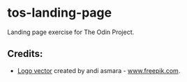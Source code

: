 # tos-landing-page
Landing page exercise for The Odin Project.

## Credits:
* [Logo vector](https://www.freepik.com/vectors/logo) created by andi asmara - www.freepik.com.
